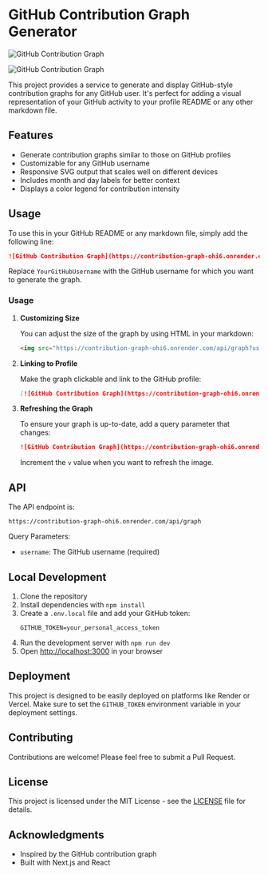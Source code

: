 # GitHub Contribution Graph Generator

![GitHub Contribution Graph](https://contribution-graph-ohi6.onrender.com/api/graph?username=JohnDev19)

![GitHub Contribution Graph](https://68f79ac6-86b8-40d4-8b4e-14c925c5defa-00-2bb80b48sjqce.picard.replit.dev/api/graph?username=JohnDev19)

This project provides a service to generate and display GitHub-style contribution graphs for any GitHub user. It's perfect for adding a visual representation of your GitHub activity to your profile README or any other markdown file.

## Features

- Generate contribution graphs similar to those on GitHub profiles
- Customizable for any GitHub username
- Responsive SVG output that scales well on different devices
- Includes month and day labels for better context
- Displays a color legend for contribution intensity

## Usage

To use this in your GitHub README or any markdown file, simply add the following line:

```markdown
![GitHub Contribution Graph](https://contribution-graph-ohi6.onrender.com/api/graph?username=YourGitHubUsername)
```

Replace `YourGitHubUsername` with the GitHub username for which you want to generate the graph.

### Usage

1. **Customizing Size**

   You can adjust the size of the graph by using HTML in your markdown:

   ```html
   <img src="https://contribution-graph-ohi6.onrender.com/api/graph?username=YourGitHubUsername" width="720" height="112" alt="GitHub Contribution Graph" />
   ```

2. **Linking to Profile**

   Make the graph clickable and link to the GitHub profile:

   ```markdown
   [![GitHub Contribution Graph](https://contribution-graph-ohi6.onrender.com/api/graph?username=YourGitHubUsername)](https://github.com/YourGitHubUsername)
   ```

3. **Refreshing the Graph**

   To ensure your graph is up-to-date, add a query parameter that changes:

   ```markdown
   ![GitHub Contribution Graph](https://contribution-graph-ohi6.onrender.com/api/graph?username=YourGitHubUsername&v=1)
   ```

   Increment the `v` value when you want to refresh the image.

## API

The API endpoint is:

```
https://contribution-graph-ohi6.onrender.com/api/graph
```

Query Parameters:
- `username`: The GitHub username (required)

## Local Development

1. Clone the repository
2. Install dependencies with `npm install`
3. Create a `.env.local` file and add your GitHub token:
   ```
   GITHUB_TOKEN=your_personal_access_token
   ```
4. Run the development server with `npm run dev`
5. Open [http://localhost:3000](http://localhost:3000) in your browser

## Deployment

This project is designed to be easily deployed on platforms like Render or Vercel. Make sure to set the `GITHUB_TOKEN` environment variable in your deployment settings.

## Contributing

Contributions are welcome! Please feel free to submit a Pull Request.

## License

This project is licensed under the MIT License - see the [LICENSE](LICENSE) file for details.

## Acknowledgments

- Inspired by the GitHub contribution graph
- Built with Next.js and React
